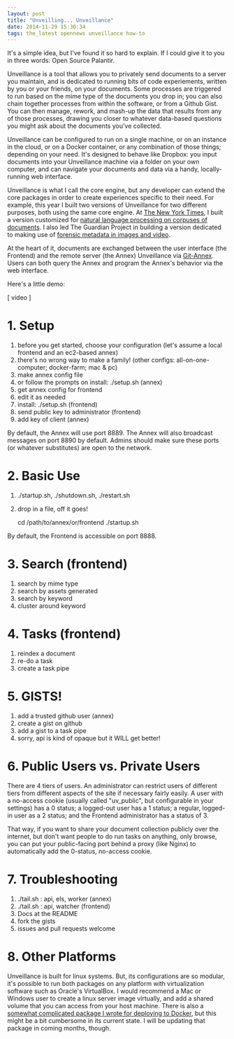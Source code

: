 ```yaml
---
layout: post
title: "Unveilling... Unveillance"
date: 2014-11-29 15:30:34
tags: the_latest opennews unveillance how-to
---
```


It's a simple idea, but I've found it so hard to explain.  If I could give it to you in three words: Open Source Palantir.

Unveillance is a tool that allows you to privately send documents to a server you maintain, and is dedicated to running bits of code experiements, written by you or your friends, on your documents.  Some processes are triggered to run based on the mime type of the documents you drop in; you can also chain together processes from within the software, or from a Github Gist.  You can then manage, rework, and mash-up the data that results from any of those processes, drawing you closer to whatever data-based questions you might ask about the documents you've collected.

Unveillance can be configured to run on a single machine, or on an instance in the cloud, or on a Docker container, or any combination of those things; depending on your need.  It's designed to behave like Dropbox: you input documents into your Unveillance machine via a folder on your own computer, and can navigate your documents and data via a handy, locally-running web interface.

Unveillance is what I call the core engine, but any developer can extend the core packages in order to create experiences specific to their need.  For example, this year I built two versions of Unveillance for two different purposes, both using the same core engine.  At [The New York Times][pilhofer_blog], I built a version customized for [natural language processing on corpuses of documents][uv_nyt].  I also led The Guardian Project in building a version dedicated to making use of [forensic metadata in images and video][uv_gp].

At the heart of it, documents are exchanged between the user interface (the Frontend) and the remote server (the Annex) Unveillance via [Git-Annex][git-annex].  Users can both query the Annex and program the Annex's behavior via the web interface.

Here's a little demo:

[ video ]

# 1. Setup

1.	before you get started, choose your configuration (let's assume a local frontend and an ec2-based annex)
1.	there's no wrong way to make a family! (other configs: all-on-one-computer; docker-farm; mac & pc)
1.	make annex config file
1.	or follow the prompts on install: ./setup.sh (annex)
1.	get annex config for frontend
1.	edit it as needed
1.	install: ./setup.sh (frontend)
1.	send public key to administrator (frontend)
1.	add key of client (annex)

By default, the Annex will use port 8889.  The Annex will also broadcast messages on port 8890 by default.  Admins should make sure these ports (or whatever substitutes) are open to the network.

# 2. Basic Use

1.	./startup.sh, ./shutdown.sh, ./restart.sh
1.	drop in a file, off it goes!


    cd /path/to/annex/or/frontend
    ./startup.sh

By default, the Frontend is accessible on port 8888.

# 3. Search (frontend)

1.	search by mime type
1.	search by assets generated
1.	search by keyword
1.	cluster around keyword

# 4. Tasks (frontend)

1.	reindex a document
1.	re-do a task
1.	create a task pipe

# 5. GISTS!

1.	add a trusted github user (annex)
1.	create a gist on github
1.	add a gist to a task pipe
1.	sorry, api is kind of opaque but it WILL get better!

# 6. Public Users vs. Private Users

There are 4 tiers of users.  An administrator can restrict users of different tiers from different aspects of the site if necessary fairly easily.  A user with a no-access cookie (usually called "uv_public", but configurable in your settings) has a 0 status; a logged-out user has a 1 status; a regular, logged-in user as a 2 status; and the Frontend administrator has a status of 3. 

That way, if you want to share your document collection publicly over the internet, but don't want people to do run tasks on anything, only browse, you can put your public-facing port behind a proxy (like Nginx) to automatically add the 0-status, no-access cookie.

# 7. Troubleshooting

1.	./tail.sh : api, els, worker (annex)
1.	./tail.sh : api, watcher (frontend)
1.	Docs at the README
1.	fork the gists
1.	issues and pull requests welcome

# 8. Other Platforms

Unveillance is built for linux systems.  But, its configurations are so modular, it's possible to run both packages on any platform with virtualization software such as Oracle's VirtualBox.  I would recommend a Mac or Windows user to create a linux server image virtually, and add a shared volume that you can access from your host machine.  There is also a [somewhat complicated package I wrote for deploying to Docker][uv_deploy], but this might be a bit cumbersome in its current state.  I will be updating that package in coming months, though.

[pilhofer_blog]: http://aronpilhofer.com/post/57733248022/from-documents-to-data-help-build-a-toolkit-for
[uv_nyt]: https://github.com/harlo/CompassAnnex
[uv_gp]: http://github.com/harlo/InformaAnnex
[git-annex]: https://git-annex.branchable.com
[uv_deploy]: http://github.com/harlo/UnveillanceDeploy